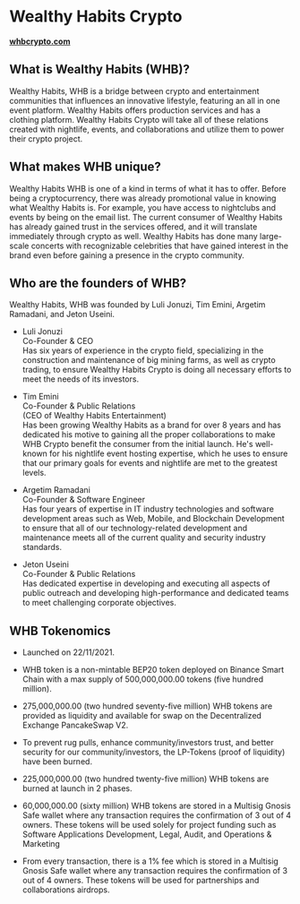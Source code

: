 # Wealthy Habits Crypto

**[whbcrypto.com](https://whbcrypto.com)**

## What is Wealthy Habits (WHB)?

Wealthy Habits, WHB is a bridge between crypto and entertainment communities that influences an innovative lifestyle, featuring an all in one event platform. Wealthy Habits offers production services and has a clothing platform. Wealthy Habits Crypto will take all of these relations created with nightlife, events, and collaborations and utilize them to power their crypto project.

## What makes WHB unique?

Wealthy Habits WHB is one of a kind in terms of what it has to offer. Before being a cryptocurrency, there was already promotional value in knowing what Wealthy Habits is. For example, you have access to nightclubs and events by being on the email list. The current consumer of Wealthy Habits has already gained trust in the services offered, and it will translate immediately through crypto as well. Wealthy Habits has done many large-scale concerts with recognizable celebrities that have gained interest in the brand even before gaining a presence in the crypto community.

## Who are the founders of WHB?
Wealthy Habits, WHB was founded by Luli Jonuzi, Tim Emini, Argetim Ramadani, and Jeton Useini.

* Luli Jonuzi  
Co-Founder & CEO  
Has six years of experience in the crypto field, specializing in the construction and maintenance of big mining farms, as well as crypto trading, to ensure Wealthy Habits Crypto is doing all necessary efforts to meet the needs of its investors.

* Tim Emini  
Co-Founder & Public Relations  
(CEO of Wealthy Habits Entertainment)  
Has been growing Wealthy Habits as a brand for over 8 years and has dedicated his motive to gaining all the proper collaborations to make WHB Crypto benefit the consumer from the initial launch. He's well-known for his nightlife event hosting expertise, which he uses to ensure that our primary goals for events and nightlife are met to the greatest levels.

* Argetim Ramadani  
Co-Founder & Software Engineer  
Has four years of expertise in IT industry technologies and software development areas such as Web, Mobile, and Blockchain Development to ensure that all of our technology-related development and maintenance meets all of the current quality and security industry standards.

* Jeton Useini  
Co-Founder & Public Relations  
Has dedicated expertise in developing and executing all aspects of public outreach and developing high-performance and dedicated teams to meet challenging corporate objectives.

## WHB Tokenomics

* Launched on 22/11/2021.

* WHB token is a non-mintable BEP20 token deployed on Binance Smart Chain with a max supply of 500,000,000.00 tokens (five hundred million).

* 275,000,000.00 (two hundred seventy-five million) WHB tokens are provided as liquidity and available for swap on the Decentralized Exchange PancakeSwap V2.

* To prevent rug pulls, enhance community/investors trust, and better security for our community/investors, the LP-Tokens (proof of liquidity) have been burned.

* 225,000,000.00 (two hundred twenty-five million) WHB tokens are burned at launch in 2 phases.

* 60,000,000.00 (sixty million) WHB tokens are stored in a Multisig Gnosis Safe wallet where any transaction requires the confirmation of 3 out of 4 owners. These tokens will be used solely for project funding such as Software Applications Development, Legal, Audit, and Operations & Marketing

* From every transaction, there is a 1% fee which is stored in a Multisig Gnosis Safe wallet where any transaction requires the confirmation of 3 out of 4 owners. These tokens will be used for partnerships and collaborations airdrops.
